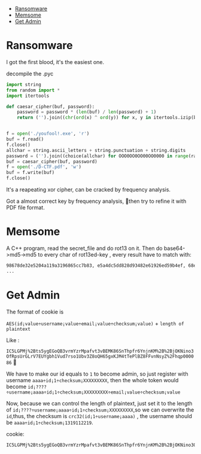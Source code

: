 <!-- TOC -->

- [Ransomware](#ransomware)
- [Memsome](#memsome)
- [Get Admin](#get-admin)

<!-- /TOC -->
# Ransomware

I got the first blood, it's the easiest one.


decompile the .pyc 
```py
import string
from random import *
import itertools

def caesar_cipher(buf, password):
    password = password * (len(buf) / len(password) + 1)
    return ('').join((chr(ord(x) ^ ord(y)) for x, y in itertools.izip(buf, password)))


f = open('./youfool!.exe', 'r')
buf = f.read()
f.close()
allchar = string.ascii_letters + string.punctuation + string.digits
password = ('').join((choice(allchar) for OOO0OO0OO00OO0000 in range(randint(60, 60))))
buf = caesar_cipher(buf, password)
f = open('./D-CTF.pdf', 'w')
buf = f.write(buf)
f.close()
```

It's a reapeating xor cipher, can be cracked by frequency analysis.

Got a almost correct key by frequency analysis, then try to refine  it with PDF file format.

# Memsome

A C++ program, read the secret_file and do rot13 on it.
Then do base64->md5->md5 to every char of rot13ed-key , every result have to match with:

```sh
98678de32e5204a119a3196865cc7b83, e5a4dc5dd828d93482e61926ed59b4ef, 68e8416fe8d00cca1950830c707f1e22, 226c14d44cd4e179b24b33a4103963c2, 0b3dfc575614989f78f220e037543e55, 75ac02c02f1f132e6c7314cad02f17cd,
...
```

# Get Admin

The format of cookie is

`AES(id¡value÷username¡value÷email¡value÷checksum¡value)` + `length of plaintext`

Like :

`IC5LGPMj%2Bts5ygEGoQB3vrmYzrMpafvt3vBEMK86SnThpfr6YnjnKM%2B%2BjOKNino3OfRpsUrGLrV7EUYgbh1Vud7rso1Ubv3Z8oQH65gxKJM4tTePlBZ8FFvnNsyZ%2Fhqp000086`


We have to make our id equals to `1` to become admin, so just register with username  `aaaa÷id¡1÷checksum¡XXXXXXXXX`, then the whole token would become `id¡????÷username¡aaaa÷id¡1÷checksum¡XXXXXXXXX÷email¡value÷checksum¡value`

Now, because we can control the length of plaintext, just set it to the length of `id¡????÷username¡aaaa÷id¡1÷checksum¡XXXXXXXXX`,so we can overwrite the `id`,thus, the checksum is `crc32(id¡1÷username¡aaaa)` , the username should be `aaaa÷id¡1÷checksum¡1319112219`.

cookie:
```
IC5LGPMj%2Bts5ygEGoQB3vrmYzrMpafvt3vBEMK86SnThpfr6YnjnKM%2B%2BjOKNino3OfRpsUrGLrV7EUYgbh1Vud7rso1Ubv3Z8oQH65gxKJM4tTePlBZ8FFvnNsyZ%2Fhqp000052
```